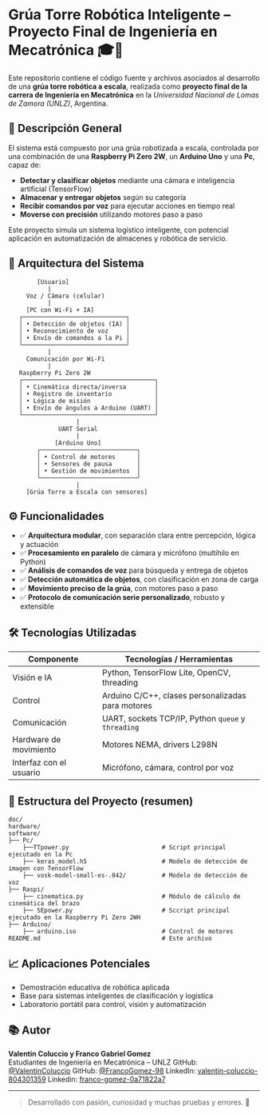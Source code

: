 # Grúa Torre Robótica Inteligente – Proyecto Final de Ingeniería en Mecatrónica 🎓🤖

Este repositorio contiene el código fuente y archivos asociados al desarrollo de una **grúa torre robótica a escala**, realizada como **proyecto final de la carrera de Ingeniería en Mecatrónica** en la *Universidad Nacional de Lomas de Zamora (UNLZ)*, Argentina.

## 🧠 Descripción General

El sistema está compuesto por una grúa robotizada a escala, controlada por una combinación de una **Raspberry Pi Zero 2W**, un **Arduino Uno** y una **Pc**, capaz de:

- **Detectar y clasificar objetos** mediante una cámara e inteligencia artificial (TensorFlow)
- **Almacenar y entregar objetos** según su categoría
- **Recibir comandos por voz** para ejecutar acciones en tiempo real
- **Moverse con precisión** utilizando motores paso a paso

Este proyecto simula un sistema logístico inteligente, con potencial aplicación en automatización de almacenes y robótica de servicio.

## 🚀 Arquitectura del Sistema

```plaintext
        [Usuario]
           |
     Voz / Cámara (celular)
           |
     [PC con Wi-Fi + IA]
   ┌─────────────────────────────┐
   │ • Detección de objetos (IA) │
   │ • Reconocimiento de voz     │
   │ • Envío de comandos a la Pi │
   └─────────────────────────────┘
           |
     Comunicación por Wi-Fi
           |
   Raspberry Pi Zero 2W
   ┌─────────────────────────────────────┐
   │ • Cinemática directa/inversa        │
   │ • Registro de inventario            │
   │ • Lógica de misión                  │
   │ • Envío de ángulos a Arduino (UART) │
   └─────────────────────────────────────┘
                   |
              UART Serial
                   |
             [Arduino Uno]
        ┌───────────────────────────┐
        │ • Control de motores      │
        │ • Sensores de pausa       │
        │ • Gestión de movimientos  │
        └───────────────────────────┘
                   |
     [Grúa Torre a Escala con sensores]
```

## ⚙️ Funcionalidades

- ✅ **Arquitectura modular**, con separación clara entre percepción, lógica y actuación
- ✅ **Procesamiento en paralelo** de cámara y micrófono (multihilo en Python)
- ✅ **Análisis de comandos de voz** para búsqueda y entrega de objetos
- ✅ **Detección automática de objetos**, con clasificación en zona de carga
- ✅ **Movimiento preciso de la grúa**, con motores paso a paso
- ✅ **Protocolo de comunicación serie personalizado**, robusto y extensible

## 🛠 Tecnologías Utilizadas

| Componente              | Tecnologías / Herramientas                           |
|-------------------------|------------------------------------------------------|
| Visión e IA             | Python, TensorFlow Lite, OpenCV, threading           |
| Control                 | Arduino C/C++, clases personalizadas para motores    |
| Comunicación            | UART, sockets TCP/IP, Python `queue` y `threading`   |
| Hardware de movimiento  | Motores NEMA, drivers L298N                          |
| Interfaz con el usuario | Micrófono, cámara, control por voz                   |

## 🧪 Estructura del Proyecto (resumen)

```
doc/
hardware/
software/
├── Pc/
    ├──TTpower.py                          # Script principal ejecutado en la Pc
    ├── keras_model.h5                     # Modelo de detección de imagen con TensorFlow
    ├── vosk-model-small-es-.042/          # Modelo de detección de voz
├── Raspi/
    ├── cinematica.py                      # Módulo de cálculo de cinemática del brazo
    ├── SEpower.py                         # Sccript principal ejecutado en la Raspberry Pi Zero 2WH 
├── Arduino/                   
    ├── arduino.iso                        # Control de motores
README.md                                  # Este archivo
```

## 📈 Aplicaciones Potenciales

- Demostración educativa de robótica aplicada
- Base para sistemas inteligentes de clasificación y logística
- Laboratorio portátil para control, visión y automatización

## 📚 Autor

**Valentín Coluccio y Franco Gabriel Gomez**  
Estudiantes de Ingeniería en Mecatrónica – UNLZ 
GitHub: [@ValentinColuccio](https://github.com/ValentinColuccio) 
GitHub: [@FrancoGomez-98](https://github.com/FrancoGomez-98) 
LinkedIn: [valentin-coluccio-804301359](https://www.linkedin.com/in/valentin-coluccio-804301359/) 
Linkedin: [franco-gomez-0a71822a7](https://www.linkedin.com/in/franco-gomez-0a71822a7/) 

---

> Desarrollado con pasión, curiosidad y muchas pruebas y errores. 🚀
